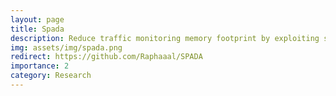 ```yaml
---
layout: page
title: Spada
description: Reduce traffic monitoring memory footprint by exploiting sketches sparsity.
img: assets/img/spada.png
redirect: https://github.com/Raphaaal/SPADA
importance: 2
category: Research
---
```

